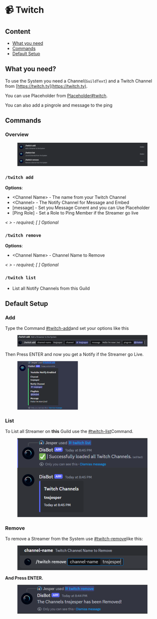 # 📹 Twitch

## Content

* [What you need](twitch.md#what-you-need)
* [Commands](twitch.md#commands)
* [Default Setup](twitch.md#default-setup)

## What you need?

To use the System you need a Channel(`GuildText`) and a Twitch Channel from [https://twitch.tv](https://twitch.tv).

You can use Placeholder from [Placeholder#twitch](https://docs.disbot.xyz/customisation/placeholder#twitch).&#x20;

You can also add a pingrole and message to the ping

## Commands

### Overview

<figure><img src="../.gitbook/assets/image (18).png" alt=""><figcaption></figcaption></figure>

### `/twitch add`

**Options**:

* \<Channel Name> - The name from your Twitch Channel
* \<Channel> - The Notify Channel for Message and Embed
* \[message] - Set you Message Conent and you can Use Placeholder
* \[Ping Role] - Set a Role to Ping Member if the Streamer go live

_< > - required; \[ ] Optional_



### `/twitch remove`

**Options**:

* \<Channel Name> - Channel Name to Remove

_< > - required; \[ ] Optional_



### `/twitch list`

* List all Notify Channels from this Guild

## Default Setup



### Add

Type the Command [#twitch-add](twitch.md#twitch-add "mention")and set your options like this

<figure><img src="../.gitbook/assets/image (20).png" alt=""><figcaption></figcaption></figure>

Then Press ENTER and now you get a Notify if the Streamer go Live.

<figure><img src="../.gitbook/assets/image (21).png" alt="" width="197"><figcaption></figcaption></figure>

### List

To List all Streamer on **this** Guild use the [#twitch-list](twitch.md#twitch-list "mention")Command.

<figure><img src="../.gitbook/assets/image (24).png" alt=""><figcaption></figcaption></figure>

### Remove

To remove a Streamer from the System use [#twitch-remove](twitch.md#twitch-remove "mention")like this:

<figure><img src="../.gitbook/assets/image (22).png" alt=""><figcaption></figcaption></figure>

**And Press ENTER.**

<figure><img src="../.gitbook/assets/image (23).png" alt=""><figcaption></figcaption></figure>
